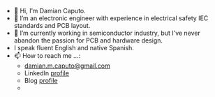 - 👋 Hi, I’m Damian Caputo.
- 👀 I’m an electronic engineer with experience in electrical safety IEC standards and PCB layout.
- 🌱 I’m currently working in semiconductor industry, but I've never abandon the passion for PCB and hardware design.
- I speak fluent English and native Spanish.
- 📫 How to reach me ...:
  - damian.m.caputo@gmail.com
  - LinkedIn [profile](https://www.linkedin.com/in/damian-caputo/)
  - Blog [profile](https://unblogsobreelectronica.blogspot.com/)
  - 
<!---
DMC1988/DMC1988 is a ✨ special ✨ repository because its `README.md` (this file) appears on your GitHub profile.
You can click the Preview link to take a look at your changes.
--->

